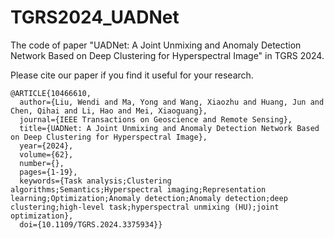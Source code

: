# TGRS2024_UADNet
The code of paper "UADNet: A Joint Unmixing and Anomaly Detection Network Based on Deep Clustering for Hyperspectral Image" in TGRS 2024.

Please cite our paper if you find it useful for your research.

  ```text
  @ARTICLE{10466610,
    author={Liu, Wendi and Ma, Yong and Wang, Xiaozhu and Huang, Jun and Chen, Qihai and Li, Hao and Mei, Xiaoguang},
    journal={IEEE Transactions on Geoscience and Remote Sensing},
    title={UADNet: A Joint Unmixing and Anomaly Detection Network Based on Deep Clustering for Hyperspectral Image},
    year={2024},
    volume={62},
    number={},
    pages={1-19},
    keywords={Task analysis;Clustering algorithms;Semantics;Hyperspectral imaging;Representation learning;Optimization;Anomaly detection;Anomaly detection;deep clustering;high-level task;hyperspectral unmixing (HU);joint optimization},
    doi={10.1109/TGRS.2024.3375934}}
